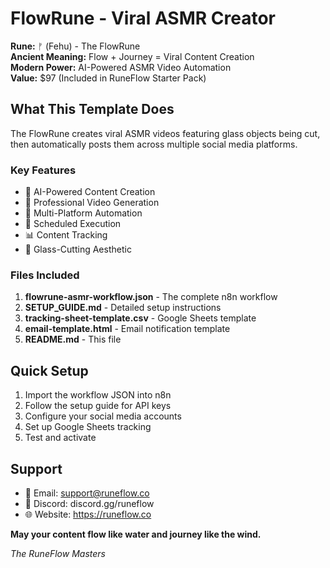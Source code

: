 # FlowRune - Viral ASMR Creator

**Rune:** ᚠ (Fehu) - The FlowRune  
**Ancient Meaning:** Flow + Journey = Viral Content Creation  
**Modern Power:** AI-Powered ASMR Video Automation  
**Value:** $97 (Included in RuneFlow Starter Pack)

## What This Template Does

The FlowRune creates viral ASMR videos featuring glass objects being cut, then automatically posts them across multiple social media platforms.

### Key Features

- 🤖 AI-Powered Content Creation
- 🎥 Professional Video Generation  
- 📱 Multi-Platform Automation
- 🔄 Scheduled Execution
- 📊 Content Tracking
- 🎨 Glass-Cutting Aesthetic

### Files Included

1. **flowrune-asmr-workflow.json** - The complete n8n workflow
2. **SETUP_GUIDE.md** - Detailed setup instructions
3. **tracking-sheet-template.csv** - Google Sheets template
4. **email-template.html** - Email notification template
5. **README.md** - This file

## Quick Setup

1. Import the workflow JSON into n8n
2. Follow the setup guide for API keys
3. Configure your social media accounts
4. Set up Google Sheets tracking
5. Test and activate

## Support

- 📧 Email: support@runeflow.co
- 💬 Discord: discord.gg/runeflow
- 🌐 Website: https://runeflow.co

**May your content flow like water and journey like the wind.**

*The RuneFlow Masters*
